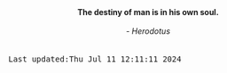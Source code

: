 
<div align="center"><b><span>The destiny of man is in his own soul. </span></b><br><br><i> - Herodotus</i></div>
<br><br><kbd>Last updated:Thu Jul 11 12:11:11 2024</kbd>